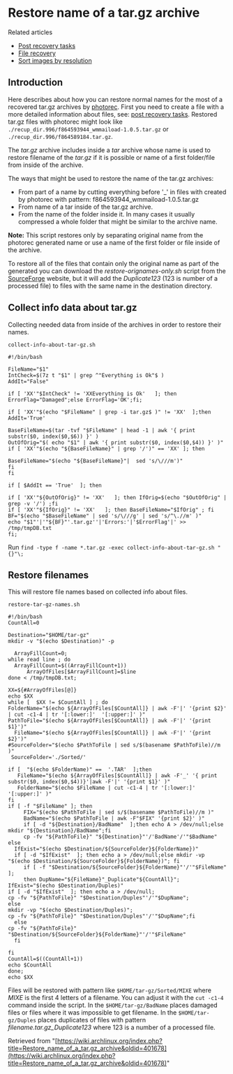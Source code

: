 # Restore name of a tar.gz archive

Related articles

*   [Post recovery tasks](/index.php/Post_recovery_tasks "Post recovery tasks")
*   [File recovery](/index.php/File_recovery "File recovery")
*   [Sort images by resolution](/index.php/Sort_images_by_resolution "Sort images by resolution")

## Introduction

Here describes about how you can restore normal names for the most of a recovered tar.gz archives by [photorec](/index.php/File_recovery#Testdisk_and_PhotoRec "File recovery"). First you need to create a file with a more detailed information about files, see: [post recovery tasks](/index.php/File_recovery#Creating_a_database_with_more_details_about_files "File recovery"). Restored tar.gz files with photorec might look like `./recup_dir.996/f864593944_wmmaiload-1.0.5.tar.gz` or `./recup_dir.996/f864589184.tar.gz`.

The _tar.gz_ archive includes inside a _tar_ archive whose name is used to restore filename of the _tar.gz_ if it is possible or name of a first folder/file from inside of the archive.

The ways that might be used to restore the name of the tar.gz archives:

*   From part of a name by cutting everything before '_' in files with created by photorec with pattern: f864593944_wmmaiload-1.0.5.tar.gz
*   From name of a tar inside of the tar.gz archive.
*   From the name of the folder inside it. In many cases it usually compressed a whole folder that might be similar to the archive name.

**Note:** This script restores only by separating original name from the photorec generated name or use a name of the first folder or file inside of the archive.

To restore all of the files that contain only the original name as part of the generated you can download the _restore-orignames-only.sh_ script from the [SourceForge](https://sourceforge.net/projects/postrecoverytasksphotorec/) website, but it will add the _Duplicate123_ (123 is number of a processed file) to files with the same name in the destination directory.

## Collect info data about tar.gz

Collecting needed data from inside of the archives in order to restore their names.

 `collect-info-about-tar-gz.sh` 

```
#!/bin/bash

FileName="$1"
IntCheck=$(7z t "$1" | grep ^"Everything is Ok"$ )
AddIt="False"

if [ 'XX'"$IntCheck" != 'XXEverything is Ok'   ]; then ErrorFlag="Damaged";else ErrorFlag='OK';fi;

if [ 'XX'"$(echo "$FileName" | grep -i tar.gz$ )" != 'XX'  ];then
AddIt='True'

BaseFileName=$(tar -tvf "$FileName" | head -1 | awk '{ print substr($0, index($0,$6)) }' )
OutOfOrig="$( echo "$1" | awk '{ print substr($0, index($0,$4)) }' )"
if [ 'XX'"$(echo "${BaseFileName}" | grep '/')" == 'XX' ]; then

BaseFileName="$(echo "${BaseFileName}"|  sed 's/\///m')"
fi
fi

if [ $AddIt == 'True'  ]; then

if [ 'XX'"${OutOfOrig}" != 'XX'   ]; then IfOrig=$(echo "$OutOfOrig" | grep -v '/') ;fi
if [ 'XX'"${IfOrig}" != 'XX'   ]; then BaseFileName="$IfOrig" ; fi
BF="$(echo "$BaseFileName" | sed 's/\///g' | sed 's/^\.//m' )"
echo "$1"'|'"${BF}"'.tar.gz''|'Errors:'|'$ErrorFlag'|' >> /tmp/tmpDB.txt
fi;

```

Run `find -type f -name *.tar.gz -exec collect-info-about-tar-gz.sh "{}"\;`

## Restore filenames

This will restore file names based on collected ínfo about files.

 `restore-tar-gz-names.sh` 

```
#!/bin/bash
CountAll=0

Destination="$HOME/tar-gz"
mkdir -v "$(echo $Destination)" -p

  ArrayFillCount=0;
while read line ; do
  ArrayFillCount=$((ArrayFillCount+1))
      ArrayOfFiles[$ArrayFillCount]=$line
done < /tmp/tmpDB.txt;

XX=${#ArrayOfFiles[@]}
echo $XX
while [  $XX != $CountAll ] ; do
FolderName="$(echo ${ArrayOfFiles[$CountAll]} | awk -F'|' '{print $2}' | cut -c1-4 | tr '[:lower:]'  '[:upper:]' )"
PathToFile="$(echo ${ArrayOfFiles[$CountAll]} | awk -F'|' '{print $1}')"
  FileName="$(echo ${ArrayOfFiles[$CountAll]} | awk -F'|' '{print $2}')"
#SourceFolder="$(echo $PathToFile | sed s/$(basename $PathToFile)//m )"
 SourceFolder='./Sorted/'

if [  "$(echo $FolderName)" ==  '.TAR'  ];then
   FileName="$(echo ${ArrayOfFiles[$CountAll]} | awk -F'_' '{ print substr($0, index($0,$4))}'|awk -F'|' '{print $1}' )"
   FolderName="$(echo $FileName | cut -c1-4 | tr '[:lower:]'  '[:upper:]' )"
fi
if [ -f "$FileName" ]; then
     FIX="$(echo $PathToFile | sed s/$(basename $PathToFile)//m )"
     BadName="$(echo $PathToFile | awk -F"$FIX" '{print $2}' )"
     if [ -d "${Destination}/BadName"  ];then echo A > /dev/null;else mkdir "${Destination}/BadName";fi
     cp -fv "${PathToFile}" "${Destination}"'/'BadName'/'"$BadName"
else
  IfExist="$(echo $Destination/${SourceFolder}${FolderName})"
  if [ -d "$IfExist"  ]; then echo a > /dev/null;else mkdir -vp "$(echo $Destination/${SourceFolder}${FolderName})"; fi
     if [ -f "$Destination/${SourceFolder}${FolderName}"'/'"$FileName"   ]; 
     then DupName="${FileName}"_Duplicate"${CountAll}";
IfExist="$(echo $Destination/Duples)"
if [ -d "$IfExist"  ]; then echo a > /dev/null;
cp -fv "${PathToFile}" "$Destination/Duples"'/'"$DupName";
else 
mkdir -vp "$(echo $Destination/Duples)";
cp -fv "${PathToFile}" "$Destination/Duples"'/'"$DupName";fi
  else
cp -fv "${PathToFile}" "$Destination/${SourceFolder}${FolderName}"'/'"$FileName"
  fi

fi
CountAll=$((CountAll+1))
echo $CountAll
done;
echo $XX

```

Files will be restored with pattern like `$HOME/tar-gz/Sorted/MIXE` where _MIXE_ is the first 4 letters of a filename. You can adjust it with the `cut -c1-4` command inside the script. In the `$HOME/tar-gz/BadName` places damaged files or files where it was impossible to get filename. In the `$HOME/tar-gz/Duples` places duplicates of files with pattern _filename.tar.gz_Duplicate123_ where 123 is a number of a processed file.

Retrieved from "[https://wiki.archlinux.org/index.php?title=Restore_name_of_a_tar.gz_archive&oldid=401678](https://wiki.archlinux.org/index.php?title=Restore_name_of_a_tar.gz_archive&oldid=401678)"
